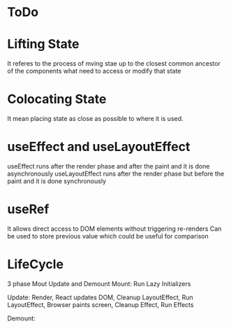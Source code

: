 # ToDo

# Lifting State

It referes to the process of mving stae up to the closest common ancestor of the components what need to access or modify that state

# Colocating State

It mean placing state as close as possible to where it is used.

# useEffect and useLayoutEffect

useEffect runs after the render phase and after the paint and it is done asynchronously
useLayoutEffect runs after the render phase but before the paint and it is done synchronously

# useRef

It allows direct access to DOM elements without triggering re-renders
Can be used to store previous value which could be useful for comparison

# LifeCycle

3 phase Mout Update and Demount
Mount: Run Lazy Initializers

Update: Render, React updates DOM, Cleanup LayoutEffect, Run LayoutEffect, Browser paints screen, Cleanup Effect, Run Effects

Demount:
